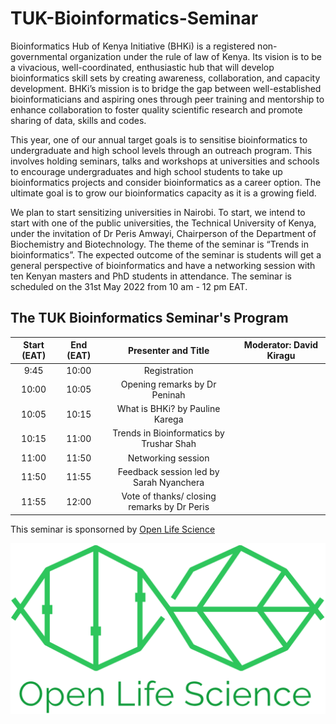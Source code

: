 # TUK-Bioinformatics-Seminar

Bioinformatics Hub of Kenya Initiative (BHKi) is a registered non-governmental organization under the rule of law of Kenya. Its vision is to be a vivacious, well-coordinated, enthusiastic hub that will develop bioinformatics skill sets by creating awareness, collaboration, and capacity development. BHKi’s mission is to bridge the gap between well-established bioinformaticians and aspiring ones through peer training and mentorship to enhance collaboration to foster quality scientific research and promote sharing of data, skills and codes.

This year, one of our annual target goals is to sensitise bioinformatics to undergraduate and high school levels through an outreach program. This involves holding seminars, talks and workshops at universities and schools to encourage undergraduates and high school students to take up bioinformatics projects and consider bioinformatics as a career option. The ultimate goal is to grow our bioinformatics capacity as it is a growing field.

We plan to start sensitizing universities in Nairobi. To start, we intend to start with one of the public universities, the Technical University of Kenya, under the invitation of Dr Peris Amwayi, Chairperson of the Department of Biochemistry and Biotechnology. The theme of the seminar is “Trends in bioinformatics”. The expected outcome of the seminar is students will get a general perspective of bioinformatics and have a networking session with ten Kenyan masters and PhD students in attendance. The seminar is scheduled on the 31st May 2022 from 10 am - 12 pm EAT.


## The TUK Bioinformatics Seminar's Program

|Start (EAT)|End (EAT)|Presenter and Title|Moderator: David Kiragu|
|:---:|:---:|:---:|:---:|
|9:45|10:00|Registration||
|10:00|10:05|Opening remarks by Dr Peninah| |
|10:05|10:15|What is BHKi? by Pauline Karega| | |
|10:15|11:00|Trends in Bioinformatics by Trushar Shah | | |
|11:00|11:50|Networking session ||
|11:50|11:55|Feedback session led by Sarah Nyanchera| | | |
|11:55|12:00|Vote of thanks/ closing remarks by Dr Peris||


This seminar is sponsorned by [Open Life Science](https://openlifesci.org/) <br/>

![OLS](/images/OLS.logo.png)
